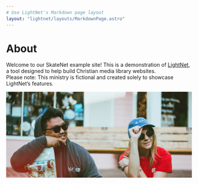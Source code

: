 ```yaml
---
# Use LightNet's Markdown page layout
layout: "lightnet/layouts/MarkdownPage.astro"
---
```


# About

<!--
INSTRUCTIONS:
This file is the English version of your "About" page.
If your site does not support English (`en`) as a site language, you may delete this file.

RECOMMENDED CONTENT SECTIONS:
1. **Introduction** – Briefly describe your ministry, organization, or purpose.
2. **Contact Information** – How people can get in touch (email, form link, social media, etc.).
3. **Takedown Policy** – Outline how to request content removal.
4. **Copyright & Usage** – State your copyright policy and any permissions or restrictions.
5. **Additional Notes** – Mission statement, history, or acknowledgments.

TIP: Keep the tone consistent with the rest of your site.
-->

Welcome to our SkateNet example site! This is a demonstration of [LightNet](https://lightnet.community), a tool designed to help build Christian media library websites.  
Please note: This ministry is fictional and created solely to showcase LightNet’s features.

<!--
IMAGE GUIDELINES:
- Image files will be automatically optimized by Astro.
- Accepted formats: .jpg, .png, .webp
- Place assets in the `/assets` directory.
-->

![Skate community](../../assets/hero.webp)
